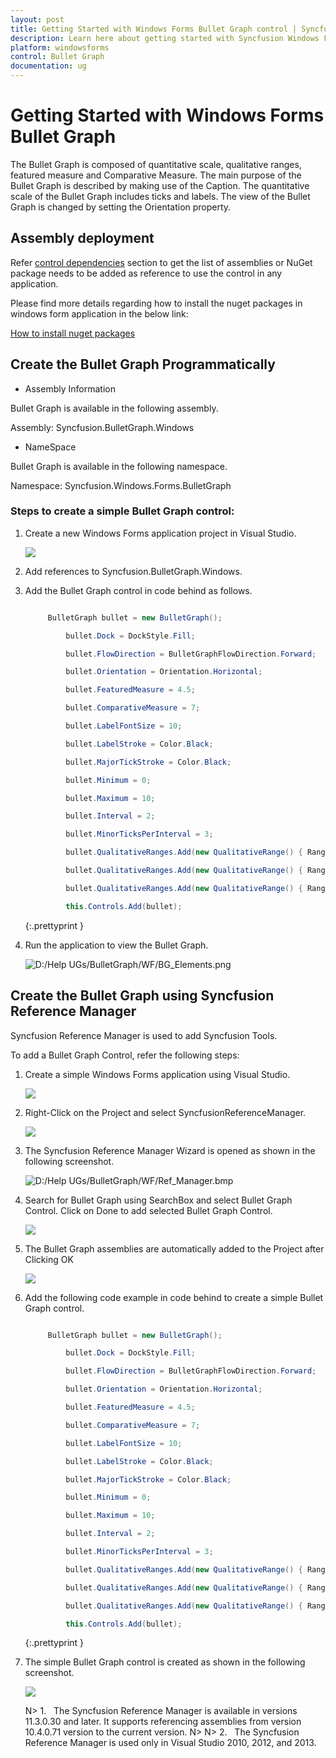 ```yaml
---
layout: post
title: Getting Started with Windows Forms Bullet Graph control | Syncfusion
description: Learn here about getting started with Syncfusion Windows Forms Bullet Graph control and more details.
platform: windowsforms
control: Bullet Graph
documentation: ug
---
```


# Getting Started with Windows Forms Bullet Graph

The Bullet Graph is composed of quantitative scale, qualitative ranges, featured measure and Comparative Measure. The main purpose of the Bullet Graph is described by making use of the Caption. The quantitative scale of the Bullet Graph includes ticks and labels. The view of the Bullet Graph is changed by setting the Orientation property.

## Assembly deployment

Refer [control dependencies](https://help.syncfusion.com/windowsforms/control-dependencies#bulletgraph) section to get the list of assemblies or NuGet package needs to be added as reference to use the control in any application.

Please find more details regarding how to install the nuget packages in windows form application in the below link:

[How to install nuget packages](https://help.syncfusion.com/windowsforms/nuget-packages)

## Create the Bullet Graph Programmatically

* Assembly Information

Bullet Graph is available in the following assembly.

Assembly: Syncfusion.BulletGraph.Windows

* NameSpace

Bullet Graph is available in the following namespace.

Namespace: Syncfusion.Windows.Forms.BulletGraph

### Steps to create a simple Bullet Graph control:

1. Create a new Windows Forms application project in Visual Studio.

   ![](Getting-Started_images/Getting-Started_img1.png)
   
2. Add references to Syncfusion.BulletGraph.Windows.
3. Add the Bullet Graph control in code behind as follows.

   ~~~ cs

		BulletGraph bullet = new BulletGraph();

            bullet.Dock = DockStyle.Fill;

            bullet.FlowDirection = BulletGraphFlowDirection.Forward;

            bullet.Orientation = Orientation.Horizontal;

            bullet.FeaturedMeasure = 4.5;

            bullet.ComparativeMeasure = 7;

            bullet.LabelFontSize = 10;

            bullet.LabelStroke = Color.Black;

            bullet.MajorTickStroke = Color.Black;

            bullet.Minimum = 0;

            bullet.Maximum = 10;

            bullet.Interval = 2;

            bullet.MinorTicksPerInterval = 3;

            bullet.QualitativeRanges.Add(new QualitativeRange() { RangeEnd = 4, RangeCaption = "Bad", RangeStroke = Color.Red });

            bullet.QualitativeRanges.Add(new QualitativeRange() { RangeEnd = 7, RangeCaption = "Satisfactory", RangeStroke = Color.Yellow });

            bullet.QualitativeRanges.Add(new QualitativeRange() { RangeEnd = 10, RangeCaption = "Good", RangeStroke = Color.Green });            

            this.Controls.Add(bullet);

   ~~~
   {:.prettyprint }

4. Run the application to view the Bullet Graph.

   ![D:/Help UGs/BulletGraph/WF/BG_Elements.png](Getting-Started_images/Getting-Started_img2.png)

## Create the Bullet Graph using Syncfusion Reference Manager

 Syncfusion Reference Manager is used to add Syncfusion Tools.

 To add a Bullet Graph Control, refer the following steps:

1. Create a simple Windows Forms application using Visual Studio.

   ![](Getting-Started_images/Getting-Started_img3.png)

2. Right-Click on the Project and select SyncfusionReferenceManager.

   ![](Getting-Started_images/Getting-Started_img4.png)

3. The Syncfusion Reference Manager Wizard is opened as shown in the following screenshot.

   ![D:/Help UGs/BulletGraph/WF/Ref_Manager.bmp](Getting-Started_images/Getting-Started_img5.png)

4. Search for Bullet Graph using SearchBox and select Bullet Graph Control.  Click on Done to add selected Bullet Graph Control.

   ![](Getting-Started_images/Getting-Started_img6.png)

5. The Bullet Graph assemblies are automatically added to the Project after Clicking OK

   ![](Getting-Started_images/Getting-Started_img7.png)

6. Add the following code example in code behind to create a simple Bullet Graph control.

   ~~~ cs

        BulletGraph bullet = new BulletGraph();

            bullet.Dock = DockStyle.Fill;

            bullet.FlowDirection = BulletGraphFlowDirection.Forward;

            bullet.Orientation = Orientation.Horizontal;

            bullet.FeaturedMeasure = 4.5;

            bullet.ComparativeMeasure = 7;

            bullet.LabelFontSize = 10;

            bullet.LabelStroke = Color.Black;

            bullet.MajorTickStroke = Color.Black;

            bullet.Minimum = 0;

            bullet.Maximum = 10;

            bullet.Interval = 2;

            bullet.MinorTicksPerInterval = 3;

            bullet.QualitativeRanges.Add(new QualitativeRange() { RangeEnd = 4, RangeCaption = "Bad", RangeStroke = Color.Red });

            bullet.QualitativeRanges.Add(new QualitativeRange() { RangeEnd = 7, RangeCaption = "Satisfactory", RangeStroke = Color.Yellow });

            bullet.QualitativeRanges.Add(new QualitativeRange() { RangeEnd = 10, RangeCaption = "Good", RangeStroke = Color.Green }); 

            this.Controls.Add(bullet);   

   ~~~
   {:.prettyprint }  

7. The simple Bullet Graph control is created as shown in the following screenshot.

   ![](Getting-Started_images/Getting-Started_img8.png)

   N> 1.   The Syncfusion Reference Manager is available in versions 11.3.0.30 and later. It supports referencing assemblies from version 10.4.0.71 version to the current version.
   N>
   N> 2.   The Syncfusion Reference Manager is used only in Visual Studio 2010, 2012, and 2013.